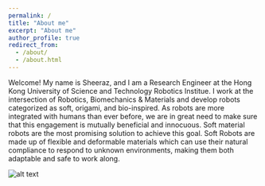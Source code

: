 ```yaml
---
permalink: /
title: "About me"
excerpt: "About me"
author_profile: true
redirect_from: 
  - /about/
  - /about.html
---
```


Welcome! My name is Sheeraz, and I am a Research Engineer at the Hong Kong University of Science and Technology Robotics Institue. I work at the intersection of Robotics, Biomechanics & Materials and develop robots categorized as soft, origami, and bio-inspired. As robots are more integrated with humans than ever before, we are in great need to make sure that this engagement is mutually beneficial and innocuous. Soft material robots are the most promising solution to achieve this goal. Soft Robots are made up of flexible and deformable materials which can use their natural compliance to respond to unknown environments, making them both adaptable and safe to work along.

![alt text](https://github.com/SheerazAthar/sheerazathar.github.io/blob/master/images/research-intersect.png)
